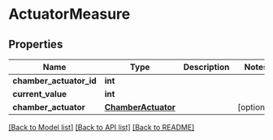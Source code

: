 # ActuatorMeasure


## Properties
Name | Type | Description | Notes
------------ | ------------- | ------------- | -------------
**chamber_actuator_id** | **int** |  | 
**current_value** | **int** |  | 
**chamber_actuator** | [**ChamberActuator**](ChamberActuator.md) |  | [optional] 

[[Back to Model list]](../README.md#documentation-for-models) [[Back to API list]](../README.md#documentation-for-api-endpoints) [[Back to README]](../README.md)


